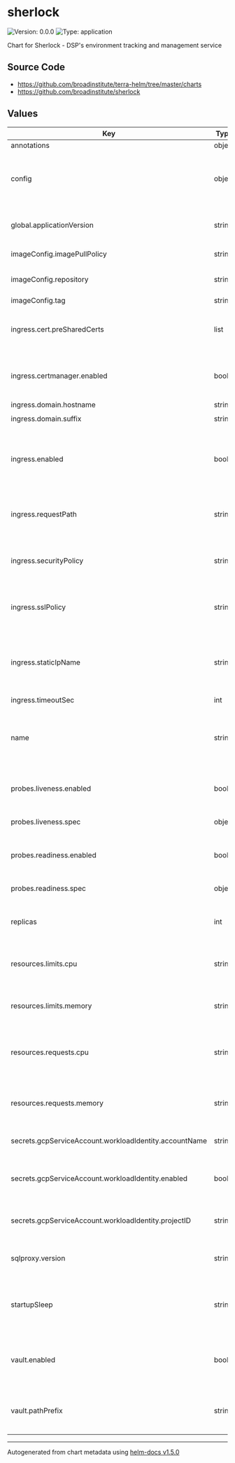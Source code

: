 # sherlock

![Version: 0.0.0](https://img.shields.io/badge/Version-0.0.0-informational?style=flat-square) ![Type: application](https://img.shields.io/badge/Type-application-informational?style=flat-square)

Chart for Sherlock - DSP's environment tracking and management service

## Source Code

* <https://github.com/broadinstitute/terra-helm/tree/master/charts>
* <https://github.com/broadinstitute/sherlock>

## Values

| Key | Type | Default | Description |
|-----|------|---------|-------------|
| annotations | object | `{}` |  |
| config | object | `nil` | Required; contents of revere.yaml to be given to the application |
| global.applicationVersion | string | `"latest"` | (string) What version of the application to deploy |
| imageConfig.imagePullPolicy | string | `"Always"` | (string) When to pull images |
| imageConfig.repository | string | `"us-central1-docker.pkg.dev/dsp-artifact-registry/sherlock/server"` | (string) Image repository |
| imageConfig.tag | string | `nil` | Image tag |
| ingress.cert.preSharedCerts | list | `[]` | (list) pre provisioned tls certs to use on the load balancer |
| ingress.certmanager.enabled | bool | `true` | (bool) Whether to use cert-manager for tls credentials |
| ingress.domain.hostname | string | `"sherlock"` |  |
| ingress.domain.suffix | string | `"dsp-devops.broadinstitute.org"` |  |
| ingress.enabled | bool | `true` | Whether to create Ingress, Service and associated config resources |
| ingress.requestPath | string | `"/api/v1/metrics"` | (string) url path to use for load balancer health checks |
| ingress.securityPolicy | string | `nil` | Name of a GCP Cloud Armor security policy |
| ingress.sslPolicy | string | `nil` | Name of a GCP SSL policy to associate with the Ingress |
| ingress.staticIpName | string | `nil` | Required. Name of the static IP, allocated in GCP, to associate with the Ingress |
| ingress.timeoutSec | int | `120` |  |
| name | string | `"sherlock"` | (string) Name of the application being deployed to template into manifests |
| probes.liveness.enabled | bool | `false` | (boolean) If the liveness probe should be enabled |
| probes.liveness.spec | object | `nil` | Spec for the liveness probe |
| probes.readiness.enabled | bool | `false` | (boolean) If the readiness probe should be enabled |
| probes.readiness.spec | object | `nil` | Spec for the readiness probe |
| replicas | int | `1` | (number) Number of sherlock pods to run |
| resources.limits.cpu | string | `"500m"` | (string) Number of CPU units to limit the deployment to |
| resources.limits.memory | string | `"4Gi"` | (string) Memory to limit the deployment to |
| resources.requests.cpu | string | `"500m"` | (string) Number of CPU units to request for the deployment |
| resources.requests.memory | string | `"4Gi"` | (string) Memory to request for the deployment |
| secrets.gcpServiceAccount.workloadIdentity.accountName | string | `""` | (string) ID of the GCP SA to use |
| secrets.gcpServiceAccount.workloadIdentity.enabled | bool | `true` | (bool) Whether to use WI for auth to google apis |
| secrets.gcpServiceAccount.workloadIdentity.projectID | string | `""` | (string) ID of GCP project containing WI SA. |
| sqlproxy.version | string | `"latest"` | (string) Version of the GCP cloudsql proxy to use |
| startupSleep | string | `"10"` | (string) Length of sleep to account for sqlproxy startup |
| vault.enabled | bool | `true` | (bool) Whether to use vault/secrets-manager to secrets |
| vault.pathPrefix | string | `""` | (string) base path in vault containing sherlock's secrets |

----------------------------------------------
Autogenerated from chart metadata using [helm-docs v1.5.0](https://github.com/norwoodj/helm-docs/releases/v1.5.0)
